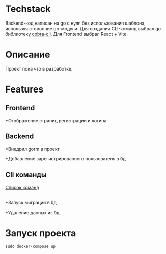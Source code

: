 <h1>Techstack</h1>
Backend-код написан на go с нуля без использования шаблона, используя сторонние go-модули. Для создания CLI-команд выбрал go библиотеку <a href="https://github.com/spf13/cobra">cobra-cli</a>. Для Frontend выбрал React + Vite.
<h1>Описание</h1>
Проект пока что в разработке.
<h1>Features</h1>
<h2>Frontend</h2>
<p>*Отображение страниц регистрации и логина</p>
<h2>Backend</h2>
<p>*Внедрил gorm в проект</p>
<p>*Добавление зарегистрированного пользователя в бд</p>
<h2>Cli команды</h2>
<a href="https://github.com/Alekssmv/GoChat/tree/main/src/Cli">Список команд</a>
<br></br>
<p>*Запуск миграций в бд</p>
<p>*Удаление данных из бд</p>
<h1>Запуск проекта</h1>
<div id="code-container" style="position: relative;">
  <pre><code id="code-snippet">sudo docker-compose up</code></pre>
</div>
